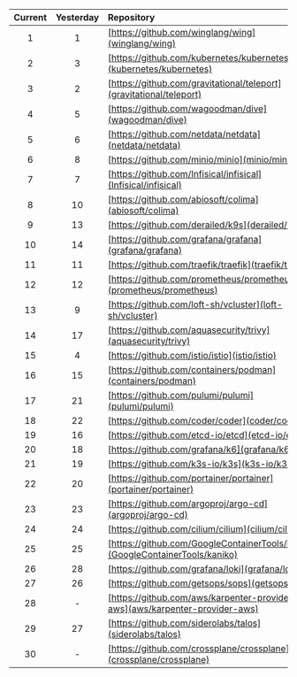 <div align="center">

|Current|Yesterday|Repository|Up/Dn|
|:---:|:---:|:---|:---:|
|1|1|[https://github.com/winglang/wing](winglang/wing)|-|
|2|3|[https://github.com/kubernetes/kubernetes](kubernetes/kubernetes)|🔼|
|3|2|[https://github.com/gravitational/teleport](gravitational/teleport)|🔽|
|4|5|[https://github.com/wagoodman/dive](wagoodman/dive)|🔼|
|5|6|[https://github.com/netdata/netdata](netdata/netdata)|🔼|
|6|8|[https://github.com/minio/minio](minio/minio)|🔼|
|7|7|[https://github.com/Infisical/infisical](Infisical/infisical)|-|
|8|10|[https://github.com/abiosoft/colima](abiosoft/colima)|🔼|
|9|13|[https://github.com/derailed/k9s](derailed/k9s)|🔼|
|10|14|[https://github.com/grafana/grafana](grafana/grafana)|🔼|
|11|11|[https://github.com/traefik/traefik](traefik/traefik)|-|
|12|12|[https://github.com/prometheus/prometheus](prometheus/prometheus)|-|
|13|9|[https://github.com/loft-sh/vcluster](loft-sh/vcluster)|🔽|
|14|17|[https://github.com/aquasecurity/trivy](aquasecurity/trivy)|🔼|
|15|4|[https://github.com/istio/istio](istio/istio)|🔽|
|16|15|[https://github.com/containers/podman](containers/podman)|🔽|
|17|21|[https://github.com/pulumi/pulumi](pulumi/pulumi)|🔼|
|18|22|[https://github.com/coder/coder](coder/coder)|🔼|
|19|16|[https://github.com/etcd-io/etcd](etcd-io/etcd)|🔽|
|20|18|[https://github.com/grafana/k6](grafana/k6)|🔽|
|21|19|[https://github.com/k3s-io/k3s](k3s-io/k3s)|🔽|
|22|20|[https://github.com/portainer/portainer](portainer/portainer)|🔽|
|23|23|[https://github.com/argoproj/argo-cd](argoproj/argo-cd)|-|
|24|24|[https://github.com/cilium/cilium](cilium/cilium)|-|
|25|25|[https://github.com/GoogleContainerTools/kaniko](GoogleContainerTools/kaniko)|-|
|26|28|[https://github.com/grafana/loki](grafana/loki)|🔼|
|27|26|[https://github.com/getsops/sops](getsops/sops)|🔽|
|28|-|[https://github.com/aws/karpenter-provider-aws](aws/karpenter-provider-aws)|🔽|
|29|27|[https://github.com/siderolabs/talos](siderolabs/talos)|🔽|
|30|-|[https://github.com/crossplane/crossplane](crossplane/crossplane)|🔽|


<div>
